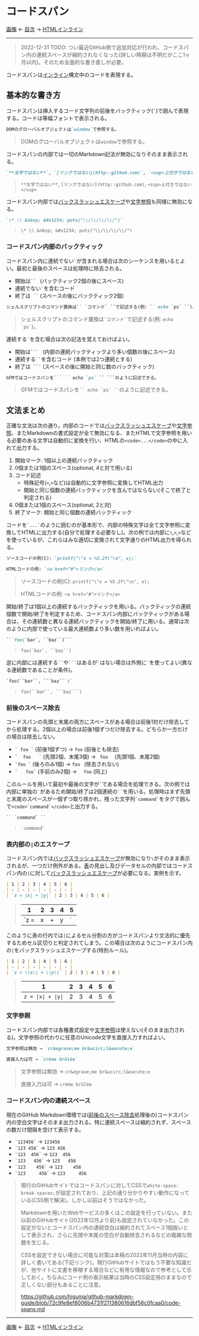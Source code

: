 # コードスパン

[画像](images.md)
← [目次](index.md) →
[HTMLインライン](html-inlines.md)

------------------------------------------------------------------------

> 2022-12-31 TODO: つい最近GitHub側で追加対応が行われ、コードスパン内の連続スペースが縮約されなくなった(詳しい時期は不明だがここ1ヶ月以内)。そのため全面的な書き直しが必要。

コードスパンは[インライン]構文中のコードを表現する。

## 基本的な書き方

コードスパンは挿入するコード文字列の前後をバックティック(`` ` ``)で囲んで表現する。コードは等幅フォントで表示される。

```markdown
DOMのグローバルオブジェクトは`window`で参照する。
```

> DOMのグローバルオブジェクトは`window`で参照する。

コードスパンの内部では一切のMarkdown記法が無効になりそのまま表示される。

```markdown
`**太字ではない**`, `[リンクではない](http::github.com)`, `<sup>上付きではない</sup>`
```

> `**太字ではない**`, `[リンクではない](http::github.com)`, `<sup>上付きではない</sup>`

コードスパン内部では[バックスラッシュエスケープ]や[文字参照]も同様に無効になる。

```markdown
`\* \\ &nbsp; &#x1234; puts("\\/\\/\\/\\/")`
```

> `\* \\ &nbsp; &#x1234; puts("\\/\\/\\/\\/")`

### コードスパン内部のバックティック

コードスパン内に連続でない`` ` ``が含まれる場合は次のシーケンスを用いるとよい。最初と最後のスペースは処理時に除去される。

* 開始は``` ``  ```&nbsp;(バックティック2個の後にスペース)
* 連続でない`` ` ``を含むコード
* 終了は```  `` ```&nbsp;(スペースの後にバックティック2個)

```markdown
シェルスクリプトのコマンド置換は`` `コマンド` ``で記述する(例: `` echo `ps` ``)。
```

> シェルスクリプトのコマンド置換は`` `コマンド` ``で記述する(例: `` echo `ps` ``)。

連続する`` ` ``を含む場合は次の記法を覚えておけばよい。

* 開始は```` ```  ````&nbsp;(内部の連続バックティックより多い個数の後にスペース)
* 連続する``` `` ```を含むコード (本例では2つ連続とする)
* 終了は````  ``` ````&nbsp;(スペースの後に開始と同じ数のバックティック)

```markdown
GFMではコードスパンを``` `` echo `ps` `` ```のように記述できる。
```

> GFMではコードスパンを``` `` echo `ps` `` ```のように記述できる。

## 文法まとめ

正確な文法は次の通り。内部のコードでは[バックスラッシュエスケープ]や[文字参照]、またMarkdownの書式設定が全て無効になる、またHTMLで文字参照を用いる必要のある文字は自動的に変換を行い、HTMLの`<code>...</code>`の中に入れて出力する。

1. 開始マーク: 1個以上の連続バックティック
2. 0個または1個のスペース(optional, 4と対で用いる)
3. コード記述
    * 特殊記号(`<`,`>`など)は自動的に文字参照に変換してHTML出力
    * 開始と同じ個数の連続バックティックを含んではならない(そこで終了と判定される)
4. 0個または1個のスペース(optional, 2と対)
5. 終了マーク: 開始と同じ個数の連続バックティック

コードを`` `...` ``のように囲むのが基本形で、内部の特殊文字は全て文字参照に変換してHTMLに出力する(自分で処理する必要なし)。次の例では内部に`\`,`<`,`>`などを使っているが、これらはみな適切に変換されて文字通りのHTML出力を得られる。

```markdown
ソースコードの例(C): `printf("\"x = %5.2f\"\n", x);`

HTMLコードの例: `<a href="#">リンク</a>`
```

> ソースコードの例(C): `printf("\"x = %5.2f\"\n", x);`
> 
> HTMLコードの例: `<a href="#">リンク</a>`

開始/終了は1個以上の連続するバックティックを用いる。バックティックの連続個数で開始/終了を判定するため、コードスパン内部にバックティックがある場合は、その連続数と異なる連続バックティックを開始/終了に用いる。通常は次のように内部で使っている最大連続数より多い数を用いればよい。

```markdown
```foo(`bar`, ``baz``)```
```

> ```foo(`bar`, ``baz``)```

逆に内部には連続する` `` `や` ``` `はあるが`` ` ``はない場合は外側に`` ` ``を使ってよい(異なる連続数であることが条件)。

```markdown
`foo(``bar``, ```baz```)`
```

> `foo(``bar``, ```baz```)`

### 前後のスペース除去

コードスパンの先頭と末尾の両方にスペースがある場合は前後1対だけ除去してから処理する。2個以上の場合は前後1個ずつだけ除去する。どちらか一方だけの場合は除去しない。

- `` ` foo ` `` (前後1個ずつ) → ` foo ` (前後とも除去)
- `` `  foo   ` `` (先頭2個、末尾3個) → `  foo   ` (先頭1個、末尾2個)
- `` `foo ` `` (後ろのみ1個) → `foo ` (除去されない)
- `` `   foo` `` (手前のみ2個) → `  foo` (同上)

このルールを用いて最初や最後の文字が`` ` ``である場合を処理できる。次の例では内部に単独の`` ` ``があるため開始/終了は2個連続の` `` `を用いる。処理時はまず先頭と末尾のスペースが一個ずつ取り除かれ、残った文字列`` `command` ``をタグで囲んで``<code>`command`</code>``と出力する。

```markdown
`` `command` ``
```

> `` `command` ``

### 表内部の`|`のエスケープ

コードスパン内では[バックスラッシュエスケープ]が無効になり`\`がそのまま表示されるが、一つだけ例外がある。[表]の見出し及びデータセルの内部ではコードスパン内の`|`に対して[バックスラッシュエスケープ]が必要になる。実例を示す。

```markdown
| 1 | 2 | 3 | 4 | 5 | 6 |
| - | - | - | - | - | - |
| `z = |x| + |y|` | 2 | 3 | 4 | 5 | 6 |
```

> | 1 | 2 | 3 | 4 | 5 | 
> | - | - | - | - | - |
> | `z = |x| + |y|` | 2 | 3 | 4 | 5 | 6 |

このように表の行内では`|`によるセル分割の方がコードスパンより文法的に優先するためセル区切りと判定されてしまう。この場合は次のようにコードスパン内の`|`をバックスラッシュエスケープする(特別ルール)。

```markdown
| 1 | 2 | 3 | 4 | 5 | 6 |
| - | - | - | - | - | - |
| `z = \|x\| + \|y\|` | 2 | 3 | 4 | 5 | 6 |
```

> | 1 | 2 | 3 | 4 | 5 | 6 |
> | - | - | - | - | - | - |
> | `z = \|x\| + \|y\|` | 2 | 3 | 4 | 5 | 6 |

### 文字参照

コードスパン内部では各種書式設定や[文字参照]は使えない(そのまま出力される)。文字参照の代わりに任意のUnicode文字を直接入力すればよい。

```markdown
文字参照は無効 → `cr&egrave;me br&ucirc;l&eacute;e`

直接入力は可 → `crème brûlée`
```

> 文字参照は無効 → `cr&egrave;me br&ucirc;l&eacute;e`
> 
> 直接入力は可 → `crème brûlée`

### コードスパン内の連続スペース

現在のGitHub Markdown環境では([前後のスペース除去](#前後のスペース除去)処理後の)コードスパン内の空白文字はそのまま出力される。特に連続スペースは縮約されず、スペースの数だけ間隔を空けて表示する。

- `` `123456` `` → `123456`
- `` `123 456` `` → `123 456`
- `` `123  456` `` → `123  456`
- `` `123   456` `` → `123   456`
- `` `123    456` `` → `123    456`
- `` `123     456` `` → `123     456`

> 現行のGitHubサイトではコードスパンに対してCSSで`white-space: break-spaces;`が設定されており、上記の通り分かりやすい動作になっている(CSS側で解決)。しかし以前はそうではなかった。
> 
> Markdownを用いたWebサービスの多くはこの設定を行っていない。また以前のGitHubサイト(2022年12月より前)も設定されていなかった。この設定がないとコードスパン内の連続空白は縮約されてスペース1個扱いとして表示され、さらに先頭や末尾の空白が自動除去されるなどの複雑な問題を生じる。
> 
> CSSを設定できない場合に可能な対策は本稿の2022年11月当時の内容に詳しく書いてある(下記リンク)。現行GitHubサイトではもう不要な知識だが、他サイトに文書を移植する場合などに有用な情報なので参考として示しておく。ちなみにコード例の表示結果は当時のCSS設定用のままなので正しくない部分もあることに注意。
> 
> https://github.com/higuma/github-markdown-guide/blob/72c9fe8ef8006b4731f211380616dbf56c0fcaa0/code-spans.md

------------------------------------------------------------------------

[画像](images.md)
← [目次](index.md) →
[HTMLインライン](html-inlines.md)

[インライン]: inlines.md
[表]: tables.md
[文字参照]: characters.md#文字参照

[ノーブレークスペース]: character-references.md#ノーブレークスペース
[バックスラッシュエスケープ]: backslash-escapes.md
